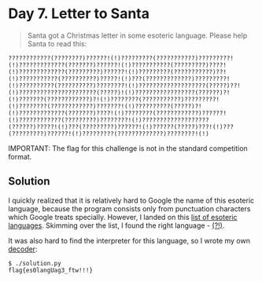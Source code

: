# Day 7. Letter to Santa

> Santa got a Christmas letter in some esoteric language. Please help Santa to read this:

```
????????????(????????)??????!(!)?????????(???????????)?????????!(!)?????????????(???????)??????!(!)???????????(?????????)????!(!)?????????????(?????????)??????!(!)?????????(???????????)??!(!)???????????(??????????)?????!(!)???(?????????????)?????????!(!)??????????(??????????)????????!(!)???????????????????(?????)??!(!)??????????????????????(?????)!(!)?????????????????(??????)?!(!)???????(????????????)?!(!)????????(???????????)?????????!(!)????????(????????????)???????!(!)??????????(?????)?!(!)?????????????(???????)????!(!)????????(????????????)??????!(!)????????????(?????????)????????!(!)???????????????????(??????)?????!(!)???(?????????)??????!(!)??????(?????)???!(!)???(?????????)??????!(!)?????????(?????????????)????????!(!)
```

IMPORTANT: The flag for this challenge is not in the standard competition format.

## Solution

I quickly realized that it is relatively hard to Google the name of this esoteric language, because the program consists only from punctuation characters which Google treats specially. However, I landed on this [list of esoteric languages](https://esolangs.org/wiki/Language_list). Skimming over the list, I found the right language - [(?!)](https://esolangs.org/wiki/(%3F!)).

It was also hard to find the interpreter for this language, so I wrote my own [decoder](./solution.py):

```
$ ./solution.py
flag{es0langUag3_ftw!!!}
```
